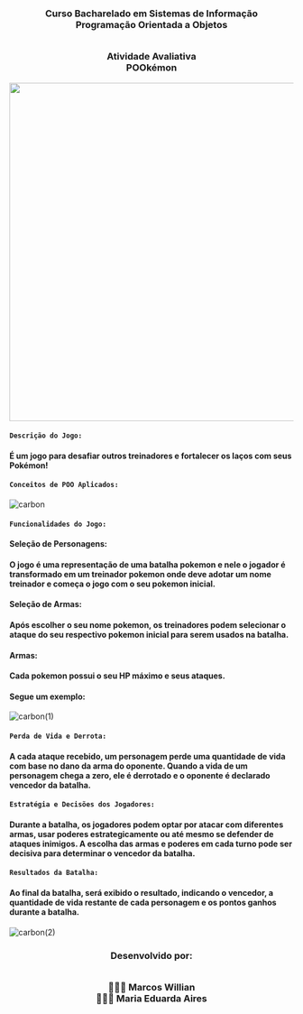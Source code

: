 <div align = "center">
<h3> Curso Bacharelado em Sistemas de Informação
<br>Programação Orientada a Objetos 
  
<br>Atividade Avaliativa
<br> POOkémon 
</div>

<div align = "center">
<img src="https://github.com/mw-bl/POOkemon/assets/115299182/f761597e-c67f-4408-a99b-e73db56ade9b" width = "600px">
</div>

#### `Descrição do Jogo:`
#### É um jogo para desafiar outros treinadores e fortalecer os laços com seus Pokémon!

#### `Conceitos de POO Aplicados:`

![carbon](https://github.com/mw-bl/POOkemon/assets/115299182/7ce57df7-d924-4842-8eab-2d6fc2ee36ac)

#### `Funcionalidades do Jogo:`

#### **Seleção de Personagens:**
#### O jogo é uma representação de uma batalha pokemon e nele o jogador é transformado em um treinador pokemon onde deve adotar um nome treinador e começa o jogo com o seu pokemon inicial.

#### **Seleção de Armas:**
#### Após escolher o seu nome pokemon, os treinadores podem selecionar o ataque do seu respectivo pokemon inicial para serem usados na batalha.

#### **Armas:**
#### Cada pokemon possui o seu HP máximo e seus ataques.

#### Segue um exemplo:

![carbon(1)](https://github.com/mw-bl/POOkemon/assets/115299182/e77f1fbe-cd7f-4153-8642-728ce153bb92)

#### `Perda de Vida e Derrota:`
#### A cada ataque recebido, um personagem perde uma quantidade de vida com base no dano da arma do oponente. Quando a vida de um personagem chega a zero, ele é derrotado e o oponente é declarado vencedor da batalha.

#### `Estratégia e Decisões dos Jogadores:`
#### Durante a batalha, os jogadores podem optar por atacar com diferentes armas, usar poderes estrategicamente ou até mesmo se defender de ataques inimigos. A escolha das armas e poderes em cada turno pode ser decisiva para determinar o vencedor da batalha.

#### `Resultados da Batalha:`
#### Ao final da batalha, será exibido o resultado, indicando o vencedor, a quantidade de vida restante de cada personagem e os pontos ganhos durante a batalha.

![carbon(2)](https://github.com/mw-bl/POOkemon/assets/115299182/c5a46bcb-b0ee-412b-9caa-147fbcd3f3ab)

<div align = "center">
<h3> Desenvolvido por:
  
<br> 👨🏽‍💻 Marcos Willian
<br> 👩🏻‍💻 Maria Eduarda Aires
</div>
